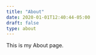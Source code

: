 ```yaml
---
title: "About"
date: 2020-01-01T12:40:44-05:00
draft: false
type: about
---
```


This is my About page.
